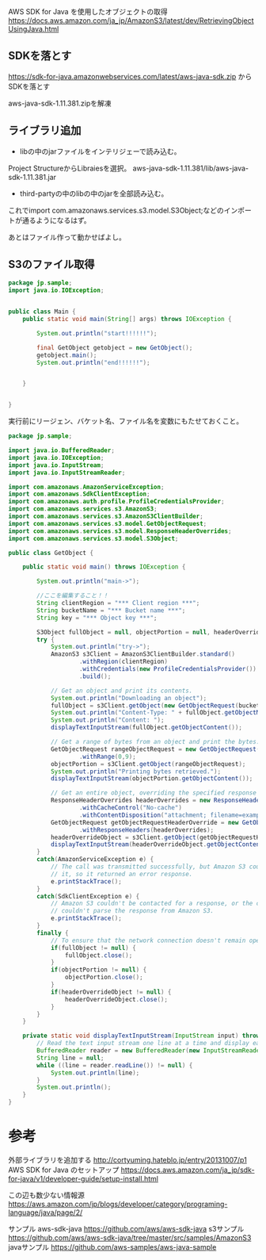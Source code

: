 
AWS SDK for Java を使用したオブジェクトの取得
https://docs.aws.amazon.com/ja_jp/AmazonS3/latest/dev/RetrievingObjectUsingJava.html

## SDKを落とす

https://sdk-for-java.amazonwebservices.com/latest/aws-java-sdk.zip から SDKを落とす

aws-java-sdk-1.11.381.zipを解凍

## ライブラリ追加

- libの中のjarファイルをインテリジェーで読み込む。

Project StructureからLibraiesを選択。
aws-java-sdk-1.11.381/lib/aws-java-sdk-1.11.381.jar

- third-partyの中のlibの中のjarを全部読み込む。

これでimport com.amazonaws.services.s3.model.S3Object;などのインポートが通るようになるはず。


あとはファイル作って動かせばよし。

## S3のファイル取得



```java:Main.java
package jp.sample;
import java.io.IOException;


public class Main {
    public static void main(String[] args) throws IOException {

        System.out.println("start!!!!!!");

        final GetObject getobject = new GetObject();
        getobject.main();
        System.out.println("end!!!!!!");


    }


}
```


実行前にリージェン、バケット名、ファイル名を変数にもたせておくこと。


```java:GetObject.java
package jp.sample;

import java.io.BufferedReader;
import java.io.IOException;
import java.io.InputStream;
import java.io.InputStreamReader;

import com.amazonaws.AmazonServiceException;
import com.amazonaws.SdkClientException;
import com.amazonaws.auth.profile.ProfileCredentialsProvider;
import com.amazonaws.services.s3.AmazonS3;
import com.amazonaws.services.s3.AmazonS3ClientBuilder;
import com.amazonaws.services.s3.model.GetObjectRequest;
import com.amazonaws.services.s3.model.ResponseHeaderOverrides;
import com.amazonaws.services.s3.model.S3Object;

public class GetObject {

    public static void main() throws IOException {

        System.out.println("main->");

        //ここを編集すること！！
        String clientRegion = "*** Client region ***";
        String bucketName = "*** Bucket name ***";
        String key = "*** Object key ***";

        S3Object fullObject = null, objectPortion = null, headerOverrideObject = null;
        try {
            System.out.println("try->");
            AmazonS3 s3Client = AmazonS3ClientBuilder.standard()
                    .withRegion(clientRegion)
                    .withCredentials(new ProfileCredentialsProvider())
                    .build();

            // Get an object and print its contents.
            System.out.println("Downloading an object");
            fullObject = s3Client.getObject(new GetObjectRequest(bucketName, key));
            System.out.println("Content-Type: " + fullObject.getObjectMetadata().getContentType());
            System.out.println("Content: ");
            displayTextInputStream(fullObject.getObjectContent());

            // Get a range of bytes from an object and print the bytes.
            GetObjectRequest rangeObjectRequest = new GetObjectRequest(bucketName, key)
                    .withRange(0,9);
            objectPortion = s3Client.getObject(rangeObjectRequest);
            System.out.println("Printing bytes retrieved.");
            displayTextInputStream(objectPortion.getObjectContent());

            // Get an entire object, overriding the specified response headers, and print the object's content.
            ResponseHeaderOverrides headerOverrides = new ResponseHeaderOverrides()
                    .withCacheControl("No-cache")
                    .withContentDisposition("attachment; filename=example.txt");
            GetObjectRequest getObjectRequestHeaderOverride = new GetObjectRequest(bucketName, key)
                    .withResponseHeaders(headerOverrides);
            headerOverrideObject = s3Client.getObject(getObjectRequestHeaderOverride);
            displayTextInputStream(headerOverrideObject.getObjectContent());
        }
        catch(AmazonServiceException e) {
            // The call was transmitted successfully, but Amazon S3 couldn't process
            // it, so it returned an error response.
            e.printStackTrace();
        }
        catch(SdkClientException e) {
            // Amazon S3 couldn't be contacted for a response, or the client
            // couldn't parse the response from Amazon S3.
            e.printStackTrace();
        }
        finally {
            // To ensure that the network connection doesn't remain open, close any open input streams.
            if(fullObject != null) {
                fullObject.close();
            }
            if(objectPortion != null) {
                objectPortion.close();
            }
            if(headerOverrideObject != null) {
                headerOverrideObject.close();
            }
        }
    }

    private static void displayTextInputStream(InputStream input) throws IOException {
        // Read the text input stream one line at a time and display each line.
        BufferedReader reader = new BufferedReader(new InputStreamReader(input));
        String line = null;
        while ((line = reader.readLine()) != null) {
            System.out.println(line);
        }
        System.out.println();
    }
}
```


# 参考

外部ライブラリを追加する
http://cortyuming.hateblo.jp/entry/20131007/p1
AWS SDK for Java のセットアップ
https://docs.aws.amazon.com/ja_jp/sdk-for-java/v1/developer-guide/setup-install.html

この辺も数少ない情報源
https://aws.amazon.com/jp/blogs/developer/category/programing-language/java/page/2/

サンプル
aws-sdk-java
https://github.com/aws/aws-sdk-java
s3サンプル
https://github.com/aws/aws-sdk-java/tree/master/src/samples/AmazonS3
javaサンプル
https://github.com/aws-samples/aws-java-sample

